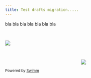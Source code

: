 ```yaml
---
title: Test drafts migration.....
---
```

bla bla bla bla bla bla bla

&nbsp;

![](https://firebasestorage.googleapis.com/v0/b/swimm-dev-content/o/repositories%2FZ2l0aHViJTNBJTNBc3ItZXh0ZW5zaW9uJTNBJTNBZG91ZWs%3D%2Ff2695844-17ed-4d48-ba89-67www99fcce3bcf.png?alt=media&token=b7a5eaf6-4d0e-432c-b6f3-e44f200d90ed)

&nbsp;

<p align="center"><img src="https://firebasestorage.googleapis.com/v0/b/swimm-dev-content/o/repositories%2FZ2l0aHViJTNBJTNBdededc3ItZXh0ZW5zaW9uJTNBJTNBZG91ZWs%3D%2F0a550555-74b7-4a79-8b48-b6238baf42ba.png?alt=media&amp;token=23600b3d-df8f-4d4f-a754-9e5cfba98e5f"></p>

<SwmMeta version="3.0.0" repo-id="Z2l0aHViJTNBJTNBc3ItZXh0ZW5zaW9uJTNBJTNBZG91ZWs="><sup>Powered by [Swimm](http://localhost:5000/)</sup></SwmMeta>
